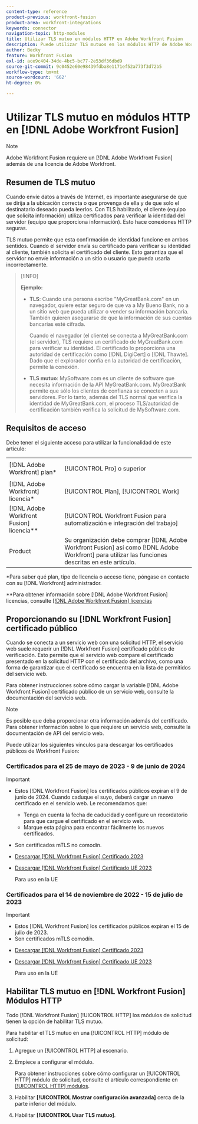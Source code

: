 ```yaml
---
content-type: reference
product-previous: workfront-fusion
product-area: workfront-integrations
keywords: connector
navigation-topic: http-modules
title: Utilizar TLS mutuo en módulos HTTP en Adobe Workfront Fusion
description: Puede utilizar TLS mutuos en los módulos HTTP de Adobe Workfront Fusion, lo que permite que ambas partes de la transacción de información verifiquen la identidad del otro.
author: Becky
feature: Workfront Fusion
exl-id: ace9c404-34de-4bc5-bc77-2e53df36dbd9
source-git-commit: 9c0452e60e98439fdba8e1171ef52a773f3d72b5
workflow-type: tm+mt
source-wordcount: '662'
ht-degree: 0%

---
```


# Utilizar TLS mutuo en módulos HTTP en [!DNL Adobe Workfront Fusion]

>[!NOTE]
>
>Adobe Workfront Fusion requiere un [!DNL Adobe Workfront Fusion] además de una licencia de Adobe Workfront.

## Resumen de TLS mutuo

Cuando envíe datos a través de Internet, es importante asegurarse de que se dirija a la ubicación correcta o que provenga de ella y de que solo el destinatario deseado pueda leerlos. Con TLS habilitado, el cliente (equipo que solicita información) utiliza certificados para verificar la identidad del servidor (equipo que proporciona información). Esto hace conexiones HTTP seguras.

TLS mutuo permite que esta confirmación de identidad funcione en ambos sentidos. Cuando el servidor envía su certificado para verificar su identidad al cliente, también solicita el certificado del cliente. Esto garantiza que el servidor no envíe información a un sitio o usuario que pueda usarla incorrectamente.

>[!INFO]
>
>**Ejemplo:**
>
>* **TLS**: Cuando una persona escribe &quot;MyGreatBank.com&quot; en un navegador, quiere estar seguro de que va a My Bueno Bank, no a un sitio web que pueda utilizar o vender su información bancaria. También quieren asegurarse de que la información de sus cuentas bancarias esté cifrada.
   >
   >   Cuando el navegador (el cliente) se conecta a MyGreatBank.com (el servidor), TLS requiere un certificado de MyGreatBank.com para verificar su identidad. El certificado lo proporciona una autoridad de certificación como [!DNL DigiCert] o [!DNL Thawte]. Dado que el explorador confía en la autoridad de certificación, permite la conexión.
>
>* **TLS mutuo**: MySoftware.com es un cliente de software que necesita información de la API MyGreatBank.com. MyGreatBank permite que sólo los clientes de confianza se conecten a sus servidores. Por lo tanto, además del TLS normal que verifica la identidad de MyGreatBank.com, el proceso TLS/autoridad de certificación también verifica la solicitud de MySoftware.com.


## Requisitos de acceso

Debe tener el siguiente acceso para utilizar la funcionalidad de este artículo:

<table style="table-layout:auto"> 
 <col> 
 <col> 
 <tbody> 
  <tr> 
   <td role="rowheader">[!DNL Adobe Workfront] plan*</td> 
   <td> <p>[!UICONTROL Pro] o superior</p> </td> 
  </tr> 
  <tr data-mc-conditions=""> 
   <td role="rowheader">[!DNL Adobe Workfront] licencia*</td> 
   <td> <p>[!UICONTROL Plan], [!UICONTROL Work]</p> </td> 
  </tr> 
  <tr> 
   <td role="rowheader">[!DNL Adobe Workfront Fusion] licencia**</td> 
   <td> <p>[!UICONTROL Workfront Fusion para automatización e integración del trabajo] </p> </td> 
  </tr> 
  <tr> 
   <td role="rowheader">Product</td> 
   <td>Su organización debe comprar [!DNL Adobe Workfront Fusion] así como [!DNL Adobe Workfront] para utilizar las funciones descritas en este artículo.</td> 
  </tr> 
 </tbody> 
</table>

&#42;Para saber qué plan, tipo de licencia o acceso tiene, póngase en contacto con su [!DNL Workfront] administrador.

&#42;&#42;Para obtener información sobre [!DNL Adobe Workfront Fusion] licencias, consulte [[!DNL Adobe Workfront Fusion] licencias](../../../workfront-fusion/get-started/license-automation-vs-integration.md)

## Proporcionando su [!DNL Workfront Fusion] certificado público


Cuando se conecta a un servicio web con una solicitud HTTP, el servicio web suele requerir un [!DNL Workfront Fusion] certificado público de verificación. Esto permite que el servicio web compare el certificado presentado en la solicitud HTTP con el certificado del archivo, como una forma de garantizar que el certificado se encuentra en la lista de permitidos del servicio web.

Para obtener instrucciones sobre cómo cargar la variable [!DNL Adobe Workfront Fusion] certificado público de un servicio web, consulte la documentación del servicio web.

>[!NOTE]
>
>Es posible que deba proporcionar otra información además del certificado. Para obtener información sobre lo que requiere un servicio web, consulte la documentación de API del servicio web.

Puede utilizar los siguientes vínculos para descargar los certificados públicos de Workfront Fusion:

### Certificados para el 25 de mayo de 2023 - 9 de junio de 2024

>[!IMPORTANT]
>
>* Estos [!DNL Workfront Fusion] los certificados públicos expiran el 9 de junio de 2024. Cuando caduque el suyo, deberá cargar un nuevo certificado en el servicio web. Le recomendamos que:
   >
   >   * Tenga en cuenta la fecha de caducidad y configure un recordatorio para que cargue el certificado en el servicio web.
   >   * Marque esta página para encontrar fácilmente los nuevos certificados.
>
>* Son certificados mTLS no comodín.


* [Descargar [!DNL Workfront Fusion] Certificado 2023](/help/quicksilver/workfront-fusion/apps-and-their-modules/http-modules/assets/fusion-prod-eu-mtls-certificate.pem)
* [Descargar [!DNL Workfront Fusion] Certificado UE 2023](/help/quicksilver/workfront-fusion/apps-and-their-modules/http-modules/assets/fusion-prod-eu-mtls-certificate.pem)

   Para uso en la UE

### Certificados para el 14 de noviembre de 2022 - 15 de julio de 2023

>[!IMPORTANT]
>
>* Estos [!DNL Workfront Fusion] los certificados públicos expiran el 15 de julio de 2023.
>* Son certificados mTLS comodín.


* [Descargar [!DNL Workfront Fusion] Certificado 2023](https://cdn.experience.workfront.com/Documentation/Workfront+Fusion+2.0+public+certificates/app_workfrontfusion_com-jul-15-2023+updated.cer)
* [Descargar [!DNL Workfront Fusion] Certificado UE 2023](https://cdn.experience.workfront.com/Documentation/Workfront+Fusion/app-eu_workfrontfusion_com-jul-15-2023.cer)

   Para uso en la UE

## Habilitar TLS mutuo en [!DNL Workfront Fusion] Módulos HTTP

Todo [!DNL Workfront Fusion] [!UICONTROL HTTP] los módulos de solicitud tienen la opción de habilitar TLS mutuo.

Para habilitar el TLS mutuo en una [!UICONTROL HTTP] módulo de solicitud:

1. Agregue un [!UICONTROL HTTP] al escenario.
1. Empiece a configurar el módulo.

   Para obtener instrucciones sobre cómo configurar un [!UICONTROL HTTP] módulo de solicitud, consulte el artículo correspondiente en [[!UICONTROL HTTP] módulos](../../../workfront-fusion/apps-and-their-modules/http-modules/http-modules-1.md).

1. Habilitar **[!UICONTROL Mostrar configuración avanzada]** cerca de la parte inferior del módulo.
1. Habilitar **[!UICONTROL Usar TLS mutuo]**.
